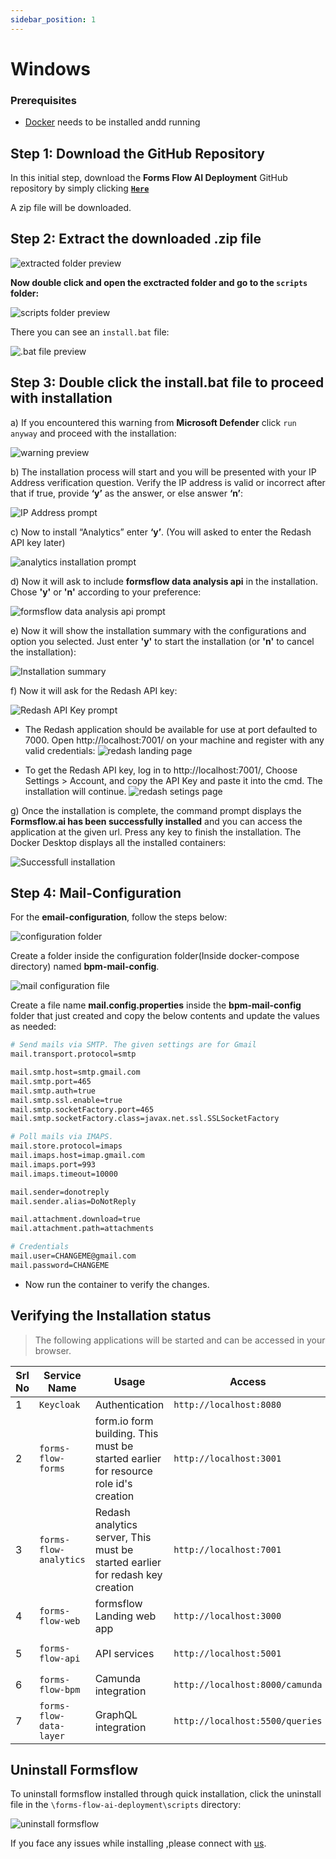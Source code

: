 ```yaml
---
sidebar_position: 1
---
```


# Windows

### Prerequisites

- [Docker](https://docs.docker.com/desktop/install/windows-install/) needs to be installed andd running


## Step 1: Download the GitHub Repository

In this initial step, download the **Forms Flow AI Deployment** GitHub repository by simply clicking [**` Here `**](https://github.com/AOT-Technologies/forms-flow-ai-deployment/archive/refs/heads/main.zip)

A zip file will be downloaded.


## Step 2: Extract the downloaded .zip file

![extracted folder preview](../static/img/extracted-file.png)


**Now double click and open the exctracted folder and go to the `scripts` folder:**

![scripts folder preview](../static/img/scripts-folder.png)

There you can see an `install.bat` file:

![.bat file preview](../static/img/install-file.png)

## Step 3: Double click the install.bat file to proceed with installation

a) If you encountered this warning from **Microsoft Defender** click `run anyway` and proceed with the installation:

![warning preview](../static/img/microsoft-defender-warning.png)


b) The installation process will start and you will be presented with your IP Address verification question. Verify the IP address is valid or incorrect after that if true, provide **‘y’** as the answer, or else answer **‘n’**:

![IP Address prompt](./images/ip-address-prompt.png)

c) Now to install “Analytics” enter **‘y’**. (You will asked to enter the Redash API key later)

![analytics installation prompt](./images/analytics.png)

d) Now it will ask to include **formsflow data analysis api** in the installation. Chose **'y'** or **'n'** according to your preference:

![formsflow data analysis api prompt](./images/analysis-api.png)

e) Now it will show the installation summary with the configurations and option you selected. Just enter **'y'** to start the installation (or **'n'** to cancel the installation):

![Installation summary](./images/installation-summary.png)

f) Now it will ask for the Redash API key:

![Redash API Key prompt](./images/redash-api.png)

- The Redash application should be available for use at port defaulted to 7000. Open http://localhost:7001/ on your machine and register with any valid credentials:
 ![redash landing page](../static/img/redash-landing.png)

 - To get the Redash API key, log in to http://localhost:7001/, Choose Settings > Account, and copy the API Key and paste it into the cmd. The installation will continue.
  ![redash setings page](../static/img/redash-settings-page.png)


g) Once the installation is complete, the command prompt displays the **Formsflow.ai has been successfully installed** and you can access the application at the given url. Press any key to finish the installation. The Docker Desktop displays all the installed containers:

![Successfull installation](./images/completed.png)


## Step 4: Mail-Configuration

For the **email-configuration**, follow the steps below:

![configuration folder](../static/img/configuration-folder.png)

Create a folder inside the configuration folder(Inside docker-compose directory) named **bpm-mail-config**.

![mail configuration file](../static/img/mail-config-file.png)

Create a file name **mail.config.properties** inside the **bpm-mail-config** folder that just created and copy the below contents and update the values as needed:

```bash
# Send mails via SMTP. The given settings are for Gmail 
mail.transport.protocol=smtp

mail.smtp.host=smtp.gmail.com
mail.smtp.port=465
mail.smtp.auth=true
mail.smtp.ssl.enable=true
mail.smtp.socketFactory.port=465
mail.smtp.socketFactory.class=javax.net.ssl.SSLSocketFactory

# Poll mails via IMAPS.
mail.store.protocol=imaps
mail.imaps.host=imap.gmail.com
mail.imaps.port=993
mail.imaps.timeout=10000

mail.sender=donotreply
mail.sender.alias=DoNotReply

mail.attachment.download=true
mail.attachment.path=attachments

# Credentials
mail.user=CHANGEME@gmail.com
mail.password=CHANGEME

```

- Now run the container to verify the changes.


## Verifying the Installation status

> The following applications will be started and can be accessed in your browser.

 Srl No | Service Name | Usage | Access | Default credentials (userName / Password)|
--- | --- | --- | --- | --- 
1|`Keycloak`|Authentication|`http://localhost:8080`| `admin/changeme`
2|`forms-flow-forms`|form.io form building. This must be started earlier for resource role id's creation|`http://localhost:3001`|`admin@example.com/changeme`
3|`forms-flow-analytics`|Redash analytics server, This must be started earlier for redash key creation|`http://localhost:7001`|Use the credentials used for registration / [Default user credentials](https://github.com/AOT-Technologies/forms-flow-ai-deployment/blob/main/docs/forms-flow-ai-properties.md)
4|`forms-flow-web`|formsflow Landing web app|`http://localhost:3000`|[Default user credentials](https://github.com/AOT-Technologies/forms-flow-ai-deployment/blob/main/docs/forms-flow-ai-properties.md)
5|`forms-flow-api`|API services|`http://localhost:5001`|`Authorization tocken from keycloak role based user credentials`
6|`forms-flow-bpm`|Camunda integration|`http://localhost:8000/camunda`| [Default user credentials](https://github.com/AOT-Technologies/forms-flow-ai-deployment/blob/main/docs/forms-flow-ai-properties.md)
7|`forms-flow-data-layer`|GraphQL integration|`http://localhost:5500/queries`| 

## Uninstall Formsflow

To uninstall formsflow installed through quick installation, click the uninstall file in the `\forms-flow-ai-deployment\scripts` directory:

![uninstall formsflow](../static/img/uninstall.png)


If you face any issues while installing ,please connect with [us](https://github.com/AOT-Technologies/forms-flow-ai/issues).


